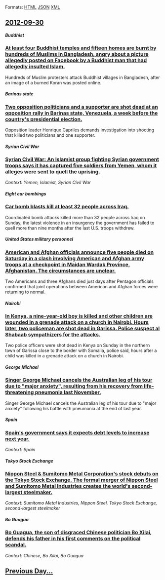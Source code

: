 
Formats: [HTML](2012/09/30/index.html)  [JSON](2012/09/30/index.json)  [XML](2012/09/30/index.xml)  

## [2012-09-30](/news/2012/09/30/index.md)

##### Buddhist
### [At least four Buddhist temples and fifteen homes are burnt by hundreds of Muslims in Bangladesh, angry about a picture allegedly posted on Facebook by a Buddhist man that had allegedly insulted Islam. ](/news/2012/09/30/at-least-four-buddhist-temples-and-fifteen-homes-are-burnt-by-hundreds-of-muslims-in-bangladesh-angry-about-a-picture-allegedly-posted-on-f.md)
Hundreds of Muslim protesters attack Buddhist villages in Bangladesh, after an image of a burned Koran was posted online.

##### Barinas state
### [Two opposition politicians and a supporter are shot dead at an opposition rally in Barinas state, Venezuela, a week before the country's presidential election. ](/news/2012/09/30/two-opposition-politicians-and-a-supporter-are-shot-dead-at-an-opposition-rally-in-barinas-state-venezuela-a-week-before-the-country-s-pre.md)
Opposition leader Henrique Capriles demands investigation into shooting that killed two politicians and one supporter.

##### Syrian Civil War
### [Syrian Civil War: An Islamist group fighting Syrian government troops says it has captured five soldiers from Yemen, whom it alleges were sent to quell the uprising. ](/news/2012/09/30/syrian-civil-war-an-islamist-group-fighting-syrian-government-troops-says-it-has-captured-five-soldiers-from-yemen-whom-it-alleges-were-se.md)
_Context: Yemen, Islamist, Syrian Civil War_

##### Eight car bombings
### [Car bomb blasts kill at least 32 people across Iraq. ](/news/2012/09/30/car-bomb-blasts-kill-at-least-32-people-across-iraq.md)
Coordinated bomb attacks killed more than 32 people across Iraq on Sunday, the latest violence in an insurgency the government has failed to quell more than nine months after the last U.S. troops withdrew.

##### United States military personnel
### [American and Afghan officials announce five people died on Saturday in a clash involving American and Afghan army troops at a checkpoint in Maidan Wardak Province, Afghanistan. The circumstances are unclear. ](/news/2012/09/30/american-and-afghan-officials-announce-five-people-died-on-saturday-in-a-clash-involving-american-and-afghan-army-troops-at-a-checkpoint-in.md)
Two Americans and three Afghans died just days after Pentagon officials confirmed that joint operations between American and Afghan forces were returning to normal.

##### Nairobi
### [In Kenya, a nine-year-old boy is killed and other children are wounded in a grenade attack on a church in Nairobi. Hours later, two policeman are shot dead in Garissa. Police suspect al Shabaab sympathizers for the attacks. ](/news/2012/09/30/in-kenya-a-nine-year-old-boy-is-killed-and-other-children-are-wounded-in-a-grenade-attack-on-a-church-in-nairobi-hours-later-two-policema.md)
Two police officers were shot dead in Kenya on Sunday in the northern town of Garissa close to the border with Somalia, police said, hours after a child was killed in a grenade attack on a church in Nairobi.

##### George Michael
### [Singer George Michael cancels the Australian leg of his tour due to "major anxiety", resulting from his recovery from life-threatening pneumonia last November. ](/news/2012/09/30/singer-george-michael-cancels-the-australian-leg-of-his-tour-due-to-major-anxiety-resulting-from-his-recovery-from-life-threatening-pneum.md)
Singer George Michael cancels the Australian leg of his tour due to &quot;major anxiety&quot; following his battle with pneumonia at the end of last year.

##### Spain
### [Spain's government says it expects debt levels to increase next year. ](/news/2012/09/30/spain-s-government-says-it-expects-debt-levels-to-increase-next-year.md)
_Context: Spain_

##### Tokyo Stock Exchange
### [Nippon Steel & Sumitomo Metal Corporation's stock debuts on the Tokyo Stock Exchange. The formal merger of Nippon Steel and Sumitomo Metal Industries creates the world's second-largest steelmaker. ](/news/2012/09/30/nippon-steel-sumitomo-metal-corporation-s-stock-debuts-on-the-tokyo-stock-exchange-the-formal-merger-of-nippon-steel-and-sumitomo-metal-i.md)
_Context: Sumitomo Metal Industries, Nippon Steel, Tokyo Stock Exchange, second-largest steelmaker_

##### Bo Guagua
### [Bo Guagua, the son of disgraced Chinese politician Bo Xilai, defends his father in his first comments on the political scandal. ](/news/2012/09/30/bo-guagua-the-son-of-disgraced-chinese-politician-bo-xilai-defends-his-father-in-his-first-comments-on-the-political-scandal.md)
_Context: Chinese, Bo Xilai, Bo Guagua_

## [Previous Day...](/news/2012/09/29/index.md)

